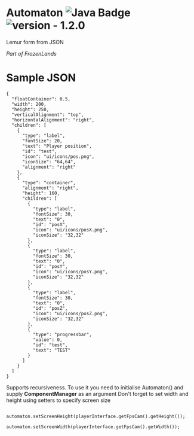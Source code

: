 # Automaton ![Java Badge](https://img.shields.io/static/v1?label=Powered%20by&message=Java&color=darkorange&style=for-the-badge) <img src="https://img.shields.io/badge/version-1.2.0--Alpha-orange" alt="version - 1.2.0">
Lemur form from JSON

_Part of FrozenLands_

# Sample **JSON**
```
{
  "floatContainer": 0.5,
  "width": 200,
  "height": 250,
  "verticalAlignment": "top",
  "horizontalAlignment": "right",
  "children": [
    {
      "type": "label",
      "fontSize": 20,
      "text": "Player position",
      "id": "test",
      "icon": "ui/icons/pos.png",
      "iconSize": "64,64",
      "alignment": "right"
    },
    {
      "type": "container",
      "alignment": "right",
      "height": 160,
      "children": [
        {
          "type": "label",
          "fontSize": 30,
          "text": "0",
          "id": "posX",
          "icon": "ui/icons/posX.png",
          "iconSize": "32,32"
        },
        {
          "type": "label",
          "fontSize": 30,
          "text": "0",
          "id": "posY",
          "icon": "ui/icons/posY.png",
          "iconSize": "32,32"
        },
        {
          "type": "label",
          "fontSize": 30,
          "text": "0",
          "id": "posZ",
          "icon": "ui/icons/posZ.png",
          "iconSize": "32,32"
        },
        {
          "type": "progressbar",
          "value": 0,
          "id": "test",
          "text": "TEST"
        }
      ]
    }
  ]
}

```

Supports recursiveness.
To use it you need to initialise Automaton() and supply **ComponentManager** as an argument
Don't forget to set width and height using setters to specify screen size
``` 
        automaton.setScreenHeight(playerInterface.getFpsCam().getHeight());
        automaton.setScreenWidth(playerInterface.getFpsCam().getWidth());
```
